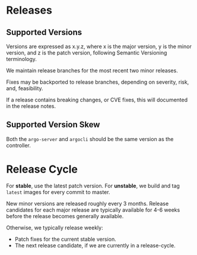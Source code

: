 # Releases

## Supported Versions

Versions are expressed as x.y.z, where x is the major version, y is the minor version, and z is the patch version,
following Semantic Versioning terminology.

We maintain release branches for the most recent two minor releases.

Fixes may be backported to release branches, depending on severity, risk, and, feasibility.

If a release contains breaking changes, or CVE fixes, this will documented in the release notes.

## Supported Version Skew

Both the `argo-server` and `argocli` should be the same version as the controller.

# Release Cycle

For **stable**, use the latest patch version.
For **unstable**, we build and tag `latest` images for every commit to master.

New minor versions are released roughly every 3 months. Release candidates for each major release are typically available
for 4-6 weeks before the release becomes generally available.

Otherwise, we typically release weekly:

* Patch fixes for the current stable version. 
* The next release candidate, if we are currently in a release-cycle.
